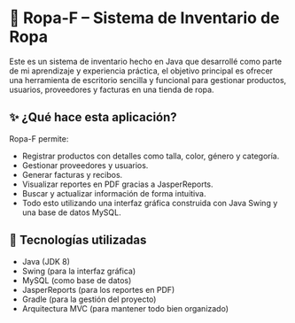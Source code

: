 # 👕 Ropa-F – Sistema de Inventario de Ropa

Este es un sistema de inventario hecho en Java que desarrollé como parte de mi aprendizaje y experiencia práctica, el objetivo principal es ofrecer una herramienta de escritorio sencilla y funcional para gestionar productos, usuarios, proveedores y facturas en una tienda de ropa.

## ✨ ¿Qué hace esta aplicación?

Ropa-F permite:

- Registrar productos con detalles como talla, color, género y categoría.
- Gestionar proveedores y usuarios.
- Generar facturas y recibos.
- Visualizar reportes en PDF gracias a JasperReports.
- Buscar y actualizar información de forma intuitiva.
- Todo esto utilizando una interfaz gráfica construida con Java Swing y una base de datos MySQL.


## 🧰 Tecnologías utilizadas

- Java (JDK 8)
- Swing (para la interfaz gráfica)
- MySQL (como base de datos)
- JasperReports (para los reportes en PDF)
- Gradle (para la gestión del proyecto)
- Arquitectura MVC (para mantener todo bien organizado)



